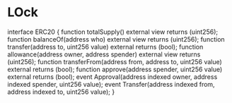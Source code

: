 # LOck
interface ERC20 {   function totalSupply() external view returns (uint256);   function balanceOf(address who) external view returns (uint256);   function transfer(address to, uint256 value) external returns (bool);   function allowance(address owner, address spender) external view returns (uint256);   function transferFrom(address from, address to, uint256 value) external returns (bool);   function approve(address spender, uint256 value) external returns (bool);      event Approval(address indexed owner, address indexed spender, uint256 value);     event Transfer(address indexed from, address indexed to, uint256 value); }
